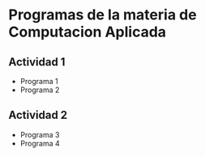 # Programas de la materia de Computacion Aplicada

## Actividad 1
- Programa 1
- Programa 2

## Actividad 2
- Programa 3
- Programa 4
